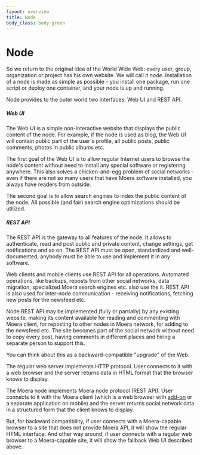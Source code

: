 ```yaml
---
layout: overview
title: Node
body_class: body-green
---
```


# Node

So we return to the original idea of the World Wide Web: every user,
group, organization or project has his own website. We will call it
*node*. Installation of a node is made as simple as possible - you
install one package, run one script or deploy one container, and your
node is up and running.

Node provides to the outer world two interfaces: Web UI and REST API.

##### Web UI

The Web UI is a simple non-interactive website that displays the public
content of the node. For example, if the node is used as blog, the Web
UI will contain public part of the user's profile, all public posts,
public comments, photos in public albums etc.

The first goal of the Web UI is to allow regular Internet users to
browse the node's content without need to install any special software
or registering anywhere. This also solves a chicken-and-egg problem of
social networks - even if there are not so many users that have Moera
software installed, you always have readers from outside.

The second goal is to allow search engines to index the public content
of the node. All possible (and fair) search engine optimizations should
be utilized.

##### REST API

The REST API is the gateway to all features of the node. It allows to
authenticate, read and post public and private content, change settings,
get notifications and so on. The REST API must be open, standardized and
well-documented, anybody must be able to use and implement it in any
software.

Web clients and mobile clients use REST API for all operations.
Automated operations, like backups, reposts from other social networks,
data migration, specialized Moera search engines etc. also use the it.
REST API is also used for inter-node communication - receiving
notifications, fetching new posts for the newsfeed etc.

Node REST API may be implemented (fully or partially) by any existing
website, making its content available for reading and commenting with
Moera client, for reposting to other nodes in Moera network, for adding
to the newsfeed etc. The site becomes part of the social network without
need to copy every post, having comments in different places and hiring
a separate person to support this.

You can think about this as a backward-compatible "upgrade" of the Web.

The regular web server implements HTTP protocol. User connects to it
with a web browser and the server returns data in HTML format that the
browser knows to display.

The Moera node implements Moera node protocol (REST API). User connects
to it with the Moera client (which is a web browser with [add-on][1] or
a separate application on mobile) and the server returns social network
data in a structured form that the client knows to display.

But, for backward compatibility, if user connects with a Moera-capable
browser to a site that does not provide Moera API, it will show the
regular HTML interface. And other way around, if user connects with a
regular web browser to a Moera-capable site, it will show the fallback
Web UI described above.

[1]: /overview/extension.html